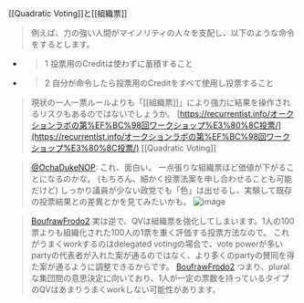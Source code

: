 
[[Quadratic Voting]]と[[組織票]]

> 例えば、力の強い人間がマイノリティの人々を支配し、以下のような命令をするとします。
- >  1 投票用のCreditは使わずに蓄積すること
- >  2 自分が命令したら投票用のCreditをすべて使用し投票すること
>  現状の一人一票ルールよりも「[[組織票]]」により強力に結果を操作されるリスクもあるのではないでしょうか。
[https://recurrentist.info/オークションラボの第%EF%BC%98回ワークショップ%E3%80%8C投票/](https://recurrentist.info/オークションラボの第%EF%BC%98回ワークショップ%E3%80%8C投票/)
[[Quadratic Voting]]


> [@OchaDukeNOP](https://twitter.com/OchaDukeNOP/status/1681868749971013633?s=20): これ、面白い。
> 一点張りな組織票ほど価値が下がることになるのかな。
> (もちろん、細かく投票法案を申し合わせることも可能だけど)
> しっかり議員が少ない政党でも「色」は出せるし、実験して既存の投票結果との差異とかを見てみたいかも。
> ![image](https://pbs.twimg.com/media/F1Z8_82XsAEgIdQ.png)

> [BoufrawFrodo2](https://twitter.com/BoufrawFrodo2/status/1681884789027254274) 実は逆で、QVは組織票を強化してしまいます。1人の100票よりも組織化された100人の1票を重く評価する投票方法なので。
>  これがうまくworkするのはdelegated votingの場合で、vote powerが多いpartyの代表者が入れた案が通るのではなく、より多くのpartyの賛同を得た案が通るように調整できるからです。
> [BoufrawFrodo2](https://twitter.com/BoufrawFrodo2/status/1681885050772799488) つまり、pluralな集団間の意思決定に向いており、1人が一定の票数を持っているタイプのQVはあまりうまくworkしない可能性があります。


